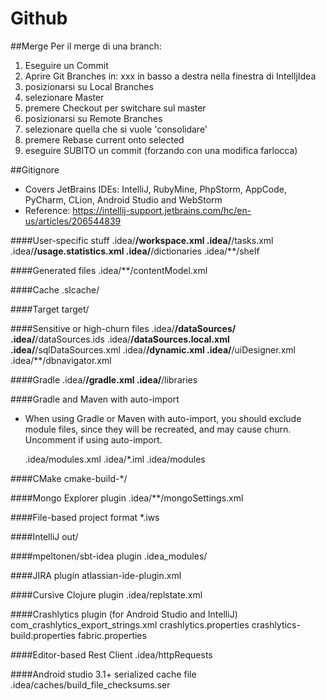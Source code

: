 Github
======================

##Merge
Per il merge di una branch:

1) Eseguire un Commit
2) Aprire Git Branches in: xxx in basso a destra nella finestra di IntelljIdea
3) posizionarsi su Local Branches
4) selezionare Master
5) premere Checkout per switchare sul master
6) posizionarsi su Remote Branches
7) selezionare quella che si vuole 'consolidare'
8) premere Rebase current onto selected
9) eseguire SUBITO un commit (forzando con una modifica farlocca)

##Gitignore
- Covers JetBrains IDEs: IntelliJ, RubyMine, PhpStorm, AppCode, PyCharm, CLion, Android Studio and WebStorm
- Reference: https://intellij-support.jetbrains.com/hc/en-us/articles/206544839

####User-specific stuff
    .idea/**/workspace.xml
    .idea/**/tasks.xml
    .idea/**/usage.statistics.xml
    .idea/**/dictionaries
    .idea/**/shelf

####Generated files
    .idea/**/contentModel.xml

####Cache
    .slcache/

####Target
    target/

####Sensitive or high-churn files
    .idea/**/dataSources/
    .idea/**/dataSources.ids
    .idea/**/dataSources.local.xml
    .idea/**/sqlDataSources.xml
    .idea/**/dynamic.xml
    .idea/**/uiDesigner.xml
    .idea/**/dbnavigator.xml

####Gradle
    .idea/**/gradle.xml
    .idea/**/libraries

####Gradle and Maven with auto-import
- When using Gradle or Maven with auto-import, you should exclude module files, since they will be recreated, and may cause churn.  Uncomment if using auto-import.
    
    
    .idea/modules.xml
    .idea/*.iml
    .idea/modules

####CMake
    cmake-build-*/

####Mongo Explorer plugin
    .idea/**/mongoSettings.xml

####File-based project format
    *.iws

####IntelliJ
    out/

####mpeltonen/sbt-idea plugin
    .idea_modules/

####JIRA plugin
    atlassian-ide-plugin.xml

####Cursive Clojure plugin
    .idea/replstate.xml

####Crashlytics plugin (for Android Studio and IntelliJ)
    com_crashlytics_export_strings.xml
    crashlytics.properties
    crashlytics-build.properties
    fabric.properties

####Editor-based Rest Client
    .idea/httpRequests

####Android studio 3.1+ serialized cache file
    .idea/caches/build_file_checksums.ser